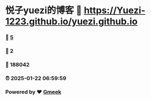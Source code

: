 # 悦子yuezi的博客 :link: https://Yuezi-1223.github.io/yuezi.github.io 
### :page_facing_up: [5](https://Yuezi-1223.github.io/yuezi.github.io/tag.html) 
### :speech_balloon: 2 
### :hibiscus: 188042 
### :alarm_clock: 2025-01-22 06:59:59 
### Powered by :heart: [Gmeek](https://github.com/Meekdai/Gmeek)
